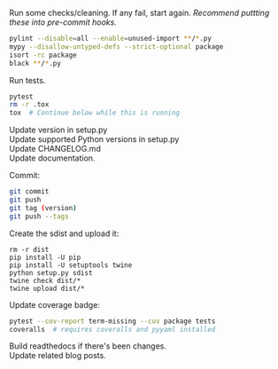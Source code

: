 Run some checks/cleaning. If any fail, start again.
_Recommend puttting these into pre-commit hooks._
```sh
pylint --disable=all --enable=unused-import **/*.py
mypy --disallow-untyped-defs --strict-optional package
isort -rc package
black **/*.py
```
Run tests.
```sh
pytest
rm -r .tox
tox  # Continue below while this is running
```

Update version in setup.py  
Update supported Python versions in setup.py  
Update CHANGELOG.md  
Update documentation.  

Commit:
```sh
git commit
git push
git tag (version)
git push --tags
```

Create the sdist and upload it:
```
rm -r dist
pip install -U pip
pip install -U setuptools twine
python setup.py sdist
twine check dist/*
twine upload dist/*
```

Update coverage badge:
```sh
pytest --cov-report term-missing --cov package tests
coveralls  # requires coveralls and pyyaml installed
```

Build readthedocs if there's been changes.  
Update related blog posts.  
